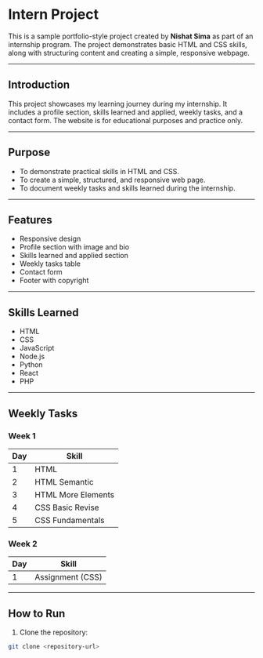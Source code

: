 # Intern Project

This is a sample portfolio-style project created by **Nishat Sima** as part of an internship program. The project demonstrates basic HTML and CSS skills, along with structuring content and creating a simple, responsive webpage.

---

## Introduction
This project showcases my learning journey during my internship. It includes a profile section, skills learned and applied, weekly tasks, and a contact form. The website is for educational purposes and practice only.

---

## Purpose
- To demonstrate practical skills in HTML and CSS.
- To create a simple, structured, and responsive web page.
- To document weekly tasks and skills learned during the internship.

---

## Features
- Responsive design
- Profile section with image and bio
- Skills learned and applied section
- Weekly tasks table
- Contact form
- Footer with copyright

---

## Skills Learned
- HTML
- CSS
- JavaScript
- Node.js
- Python
- React
- PHP

---

## Weekly Tasks

### Week 1
| Day | Skill |
| --- | --- |
| 1   | HTML |
| 2   | HTML Semantic |
| 3   | HTML More Elements |
| 4   | CSS Basic Revise |
| 5   | CSS Fundamentals |

### Week 2
| Day | Skill |
| --- | --- |
| 1   | Assignment (CSS) |

---

## How to Run
1. Clone the repository:
```bash
git clone <repository-url>
